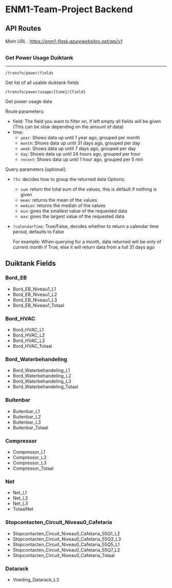 # ENM1-Team-Project Backend

## API Routes

###### Main URL : https://enm1-flask.azurewebsites.net/api/v1

### Get Power Usage Duiktank

---

`/transfo/power/fields`

Get list of all usable duiktank fields

`/transfo/power/usage/{time}/{field}`

Get power usage data

Route parameters:

- field: The field you want to filter on, if left empty all fields will be given (This can be slow depending on the amount of data)
- time:
  - `year`: Shows data up until 1 year ago, grouped per month
  - `month`: Shows data up until 31 days ago, grouped per day
  - `week`: Shows data up until 7 days ago, grouped per day
  - `day`: Shows data up until 24 hours ago, grouped per hour
  - `recent`: Shows data up until 1 hour ago, grouped per 5 min

Query parameters [optional]:

- `?fn`: decides how to group the returned data
  Options:
  - `sum`: return the total sum of the values, this is default if nothing is given
  - `mean`: returns the mean of the values
  - `median`: returns the median of the values
  - `min`: gives the smallest value of the requested data
  - `max`: gives the largest value of the requested data

- `?calendarTime`: True/False, decides whether to return a calendar time period, defaults to False

   For example: When querying for a month, data returned will be only of current month if True, else it will return data from a full 31 days ago

## Duiktank Fields

### Bord_EB

- Bord_EB_Niveau1_L1
- Bord_EB_Niveau1_L2
- Bord_EB_Niveau1_L3
- Bord_EB_Niveau1_Totaal

### Bord_HVAC

- Bord_HVAC_L1
- Bord_HVAC_L2
- Bord_HVAC_L3
- Bord_HVAC_Totaal

### Bord_Waterbehandeling

- Bord_Waterbehandeling_L1
- Bord_Waterbehandeling_L2
- Bord_Waterbehandeling_L3
- Bord_Waterbehandeling_Totaal

### Buitenbar

- Buitenbar_L1
- Buitenbar_L2
- Buitenbar_L3
- Buitenbar_Totaal

### Compressor

- Compressor_L1
- Compressor_L2
- Compressor_L3
- Compressor_Totaal

### Net

- Net_L1
- Net_L2
- Net_L3
- TotaalNet

### Stopcontacten_Circuit_Niveau0_Cafetaria

- Stopcontacten_Circuit_Niveau0_Cafetaria_55Q1_L2
- Stopcontacten_Circuit_Niveau0_Cafetaria_55Q3_L3
- Stopcontacten_Circuit_Niveau0_Cafetaria_55Q5_L1
- Stopcontacten_Circuit_Niveau0_Cafetaria_55Q7_L2
- Stopcontacten_Circuit_Niveau0_Cafetaria_Totaal

### Datarack

- Voeding_Datarack_L3
